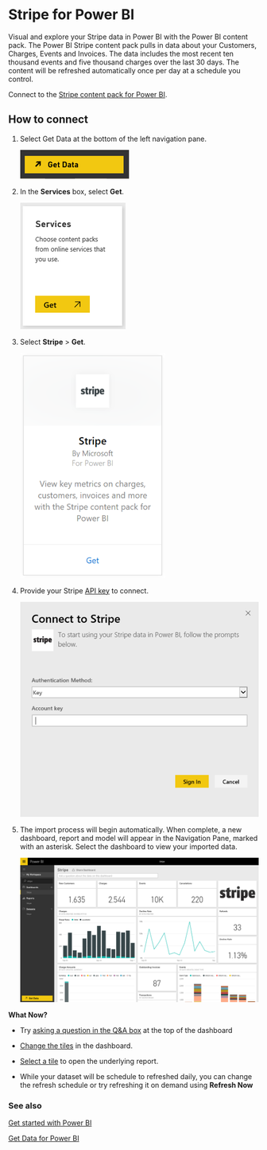 <properties
   pageTitle="Stripe for Power BI"
   description="Stripe for Power BI"
   services="powerbi"
   documentationCenter=""
   authors="ajayan"
   manager="erikre"
   backup="maggiesMSFT"
   editor=""
   tags=""
   qualityFocus="no"
   qualityDate=""/>

<tags
   ms.service="powerbi"
   ms.devlang="NA"
   ms.topic="article"
   ms.tgt_pltfrm="NA"
   ms.workload="powerbi"
   ms.date="08/28/2017"
   ms.author="ajayan"/>

# Stripe for Power BI

Visual and explore your Stripe data in Power BI with the Power BI content pack. The Power BI Stripe content pack pulls in data about your Customers, Charges, Events and Invoices. The data includes the most recent ten thousand events and five thousand charges over the last 30 days. The content will be refreshed automatically once per day at a schedule you control. 

Connect to the [Stripe content pack for Power BI](https://app.powerbi.com/getdata/services/stripe).

## How to connect

1. Select Get Data at the bottom of the left navigation pane.  

    ![](media/powerbi-content-pack-stripe/getdata.png)

2. In the **Services** box, select **Get**.  

    ![](media/powerbi-content-pack-stripe/services.png)  

3. Select **Stripe** &gt; **Get**.  

    ![](media/powerbi-content-pack-stripe/stripe.png)  

4. Provide your Stripe [API key](https://dashboard.stripe.com/account/apikeys) to connect.  

    ![](media/powerbi-content-pack-stripe/creds.png)

5. The import process will begin automatically. When complete, a new dashboard, report and model will appear in the Navigation Pane, marked with an asterisk. Select the dashboard to view your imported data.

    ![](media/powerbi-content-pack-stripe/dashboard.png)

**What Now?**

- Try [asking a question in the Q&A box](powerbi-service-q-and-a.md) at the top of the dashboard

- [Change the tiles](powerbi-service-edit-a-tile-in-a-dashboard.md) in the dashboard.

- [Select a tile](powerbi-service-dashboard-tiles.md) to open the underlying report.

- While your dataset will be schedule to refreshed daily, you can change the refresh schedule or try refreshing it on demand using **Refresh Now**

### See also

[Get started with Power BI](powerbi-service-get-started.md)

[Get Data for Power BI](powerbi-service-get-data.md)
